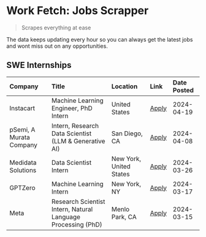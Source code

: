 # Work Fetch: Jobs Scrapper
> Scrapes everything at ease

The data keeps updating every hour so you can always get the latest jobs and wont miss out on any opportunities.

## SWE Internships
<!--START_SECTION:workfetch-->
| Company                 | Title                                                        | Location                | Link                                                                                                                                                                                                                                                                       | Date Posted   |
|:------------------------|:-------------------------------------------------------------|:------------------------|:---------------------------------------------------------------------------------------------------------------------------------------------------------------------------------------------------------------------------------------------------------------------------|:--------------|
| Instacart               | Machine Learning Engineer, PhD Intern                        | United States           | [Apply](https://www.linkedin.com/jobs/view/machine-learning-engineer-phd-intern-at-instacart-3901991739?position=2&pageNum=0&refId=2jgOw6DoTIUTl8x024pkkQ%3D%3D&trackingId=w%2BeLeCekE6veRRn31ir9fw%3D%3D&trk=public_jobs_jserp-result_search-card)                        | 2024-04-19    |
| pSemi, A Murata Company | Intern, Research Data Scientist (LLM & Generative AI)        | San Diego, CA           | [Apply](https://www.linkedin.com/jobs/view/intern-research-data-scientist-llm-generative-ai-at-psemi-a-murata-company-3887074168?position=3&pageNum=0&refId=2jgOw6DoTIUTl8x024pkkQ%3D%3D&trackingId=52cR4udXHsX0DUDwJT0sRA%3D%3D&trk=public_jobs_jserp-result_search-card) | 2024-04-08    |
| Medidata Solutions      | Data Scientist Intern                                        | New York, United States | [Apply](https://www.linkedin.com/jobs/view/data-scientist-intern-at-medidata-solutions-3810253704?position=7&pageNum=0&refId=2jgOw6DoTIUTl8x024pkkQ%3D%3D&trackingId=r%2B5M9h5K4%2F3MDVkc46uBag%3D%3D&trk=public_jobs_jserp-result_search-card)                            | 2024-03-26    |
| GPTZero                 | Machine Learning Intern                                      | New York, NY            | [Apply](https://www.linkedin.com/jobs/view/machine-learning-intern-at-gptzero-3860723963?position=6&pageNum=0&refId=2jgOw6DoTIUTl8x024pkkQ%3D%3D&trackingId=5Ver58wuJYxery09KykVNA%3D%3D&trk=public_jobs_jserp-result_search-card)                                         | 2024-03-17    |
| Meta                    | Research Scientist Intern, Natural Language Processing (PhD) | Menlo Park, CA          | [Apply](https://www.linkedin.com/jobs/view/research-scientist-intern-natural-language-processing-phd-at-meta-3858718375?position=8&pageNum=0&refId=2jgOw6DoTIUTl8x024pkkQ%3D%3D&trackingId=pdrnXMgwdbWiCNh0muJPMA%3D%3D&trk=public_jobs_jserp-result_search-card)          | 2024-03-15    |
<!--END_SECTION:workfetch-->
